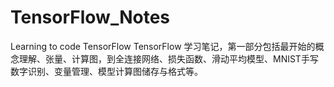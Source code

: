 # TensorFlow_Notes
Learning to code TensorFlow
TensorFlow 学习笔记，第一部分包括最开始的概念理解、张量、计算图，到全连接网络、损失函数、滑动平均模型、MNIST手写数字识别、变量管理、模型计算图储存与格式等。
